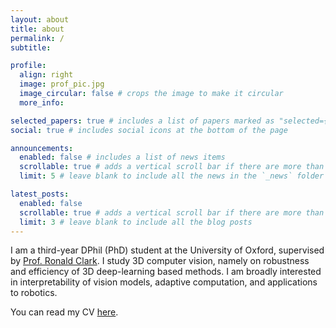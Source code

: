 ```yaml
---
layout: about
title: about
permalink: /
subtitle:

profile:
  align: right
  image: prof_pic.jpg
  image_circular: false # crops the image to make it circular
  more_info:

selected_papers: true # includes a list of papers marked as "selected={true}"
social: true # includes social icons at the bottom of the page

announcements:
  enabled: false # includes a list of news items
  scrollable: true # adds a vertical scroll bar if there are more than 3 news items
  limit: 5 # leave blank to include all the news in the `_news` folder

latest_posts:
  enabled: false
  scrollable: true # adds a vertical scroll bar if there are more than 3 new posts items
  limit: 3 # leave blank to include all the blog posts
---
```


I am a third-year DPhil (PhD) student at the University of Oxford, supervised by [Prof. Ronald Clark](https://ronnie-clark.co.uk/). I study 3D computer vision, namely on robustness and efficiency of 3D deep-learning based methods. I am broadly interested in interpretability of vision models, adaptive computation, and applications to robotics.

You can read my CV <a href="{{ '/assets/pdf/Jerred_Chen_CV.pdf' | relative_url }}" target="_blank" rel="noopener noreferrer">here</a>.